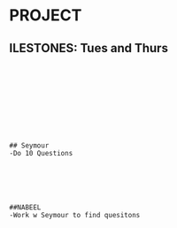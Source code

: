 # PROJECT



## ILESTONES: Tues and Thurs

~~~~~~~~~~~ Cassidy's zone ~~~~~~~~~~~










## Seymour 
-Do 10 Questions 






##NABEEL
-Work w Seymour to find quesitons







~~~~~~~~~~~~~~~~~~~~~~~~~~~~~~~~~~~~~~~~
